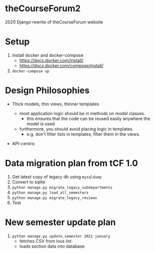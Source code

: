 # theCourseForum2
2020 Django rewrite of theCourseForum website

# Setup
1. Install docker and docker-compose
    - https://docs.docker.com/install/
    - https://docs.docker.com/compose/install/
2. `docker-compose up`

# Design Philosophies
- Thick models, thin views, thinner templates
    - most application logic should be in methods on model classes.
        - this ensures that the code can be reused easily anywhere the model is used
    - furthermore, you should avoid placing logic in templates.
        - e.g. don't filter lists in templates, filter them in the views.

- API-centric 

# Data migration plan from tCF 1.0
1. Get latest copy of legacy db using `mysqldump`
2. Convert to sqlite
3. `python manage.py migrate_legacy_subdepartments`
4. `python manage.py load_all_semesters`
5. `python manage.py migrate_legacy_reviews`
6. Test

# New semester update plan
1. `python manage.py update_semester 2021 january`
    - fetches CSV from lous list
    - loads section data into database

